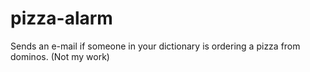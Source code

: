 # pizza-alarm
Sends an e-mail if someone in your dictionary is ordering a pizza from dominos. 
(Not my work)
